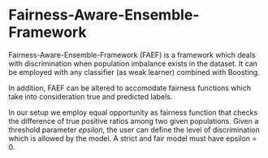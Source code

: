 # Fairness-Aware-Ensemble-Framework

Fairness-Aware-Ensemble-Framework (FAEF) is a framework which deals with discrimination when population imbalance exists in the dataset. It can be employed with any classifier (as weak learner) combined with Boosting.

In addition, FAEF can be altered to accomodate fairness functions which take into consideration true and predicted labels.

In our setup we employ equal opportunity as fairness function that checks the difference of true positive ratios among two given populations. Given a threshold parameter $epsilon$, the user can define the level of discrimination which is allowed by the model. A strict and fair model must have epsilon = 0. 

